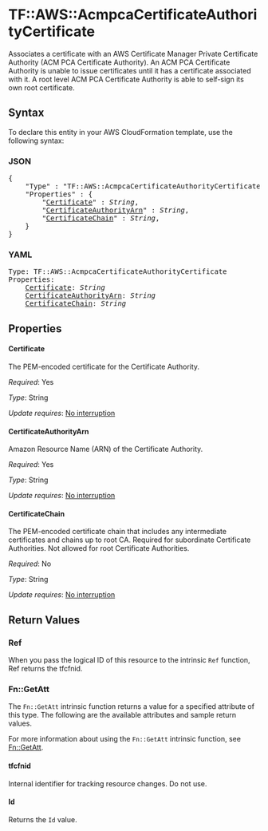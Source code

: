 # TF::AWS::AcmpcaCertificateAuthorityCertificate

Associates a certificate with an AWS Certificate Manager Private Certificate Authority (ACM PCA Certificate Authority). An ACM PCA Certificate Authority is unable to issue certificates until it has a certificate associated with it. A root level ACM PCA Certificate Authority is able to self-sign its own root certificate.

## Syntax

To declare this entity in your AWS CloudFormation template, use the following syntax:

### JSON

<pre>
{
    "Type" : "TF::AWS::AcmpcaCertificateAuthorityCertificate",
    "Properties" : {
        "<a href="#certificate" title="Certificate">Certificate</a>" : <i>String</i>,
        "<a href="#certificateauthorityarn" title="CertificateAuthorityArn">CertificateAuthorityArn</a>" : <i>String</i>,
        "<a href="#certificatechain" title="CertificateChain">CertificateChain</a>" : <i>String</i>,
    }
}
</pre>

### YAML

<pre>
Type: TF::AWS::AcmpcaCertificateAuthorityCertificate
Properties:
    <a href="#certificate" title="Certificate">Certificate</a>: <i>String</i>
    <a href="#certificateauthorityarn" title="CertificateAuthorityArn">CertificateAuthorityArn</a>: <i>String</i>
    <a href="#certificatechain" title="CertificateChain">CertificateChain</a>: <i>String</i>
</pre>

## Properties

#### Certificate

The PEM-encoded certificate for the Certificate Authority.

_Required_: Yes

_Type_: String

_Update requires_: [No interruption](https://docs.aws.amazon.com/AWSCloudFormation/latest/UserGuide/using-cfn-updating-stacks-update-behaviors.html#update-no-interrupt)

#### CertificateAuthorityArn

Amazon Resource Name (ARN) of the Certificate Authority.

_Required_: Yes

_Type_: String

_Update requires_: [No interruption](https://docs.aws.amazon.com/AWSCloudFormation/latest/UserGuide/using-cfn-updating-stacks-update-behaviors.html#update-no-interrupt)

#### CertificateChain

The PEM-encoded certificate chain that includes any intermediate certificates and chains up to root CA. Required for subordinate Certificate Authorities. Not allowed for root Certificate Authorities.

_Required_: No

_Type_: String

_Update requires_: [No interruption](https://docs.aws.amazon.com/AWSCloudFormation/latest/UserGuide/using-cfn-updating-stacks-update-behaviors.html#update-no-interrupt)

## Return Values

### Ref

When you pass the logical ID of this resource to the intrinsic `Ref` function, Ref returns the tfcfnid.

### Fn::GetAtt

The `Fn::GetAtt` intrinsic function returns a value for a specified attribute of this type. The following are the available attributes and sample return values.

For more information about using the `Fn::GetAtt` intrinsic function, see [Fn::GetAtt](https://docs.aws.amazon.com/AWSCloudFormation/latest/UserGuide/intrinsic-function-reference-getatt.html).

#### tfcfnid

Internal identifier for tracking resource changes. Do not use.

#### Id

Returns the <code>Id</code> value.

